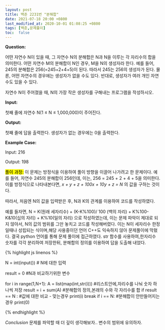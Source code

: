 ```yaml
---
layout: post
title: 백준 2231번 "분해합"
date: 2021-07-18 20:00 +0800
last_modified_at: 2020-10-01 01:08:25 +0800
tags: [백준,문제풀이]
toc:  false
---
```

<strong>Question:</strong>

어떤 자연수 N이 있을 때, 그 자연수 N의 분해합은 N과 N을 이루는 각 자리수의 합을 의미한다. 
어떤 자연수 M의 분해합이 N인 경우, M을 N의 생성자라 한다. 
예를 들어, 245의 분해합은 256(=245+2+4+5)이 된다. 
따라서 245는 256의 생성자가 된다. 
물론, 어떤 자연수의 경우에는 생성자가 없을 수도 있다. 
반대로, 생성자가 여러 개인 자연수도 있을 수 있다.

자연수 N이 주어졌을 때, N의 가장 작은 생성자를 구해내는 프로그램을 작성하시오.

<strong>Input:</strong>

첫째 줄에 자연수 N(1 ≤ N ≤ 1,000,000)이 주어진다.

<strong>Output:</strong>

첫째 줄에 답을 출력한다. 생성자가 없는 경우에는 0을 출력한다.

<strong>Example Case:</strong>

Input: 
216 

Output:
198


<mark>풀이 과정:</mark>
이 문제는 방정식을 이용하여 풀이 방향을 이끌어 나가려고 한 문제이다.
예를 들어, 자연수 245의 분해합이 256인데,
이는, 256 = 245 + 2 + 4 + 5을 의미한다.
이를 방정식으로 나타내본다면,
<em> x + y + z + 100x + 10y + z = N </em>
의 값을 구하는 것이다.

따라서, 처음엔 N의 값을 입력받은 후,
N과 K의 관계를 이용하여 코드를 작성하였다.

예를 들자면,
N = K(원래 세자리수) + (K-K%100)/ 100 (백의 자리) + K%100-K&10(십의 자리) + K%10(일의 자리)
으로 작성하였는데, 이는 문제 파악이 제대로 되지 않아서, N의 값의 범위를 그만 놓치고 코드를 작성해버렸다.
이는 N이 세자리수 한정일때나 성립되는 식이며,해당 사용중이던 언어 C++도 익숙하지 않아 문제풀이에 막혔다.
결국 python 언어를 통해 문제 풀이에 접근하였다.
str 함수를 사용하여,한자리수 숫자를 각각 분리하여 저장한뒤,
분해합의 정의를 이용하여 답을 도출해 내었다.


{% highlight js linenos %}

N = int(input()) # N에 대한 입력

result = 0 #N과 비교하기위한 변수

for i in range(1,N+1): 
    A = list(map(int,str(i))) #리스트안에,자리수를 나눠 숫자 하나씩 저장
    result = i + sum(A) #분해합의 정의,본래의 수와 각 자리수를 합
    if result == N : #값에 대한 비교 - 맞는경우
        print(i)
        break
    if i == N: #분해합이 안만들어지는 경우
        print(0)

{% endhighlight %}


<em>Conclusion</em>
문제를 파악할 때 더 깊이 생각해보자..
변수의 범위에 유의하자.











